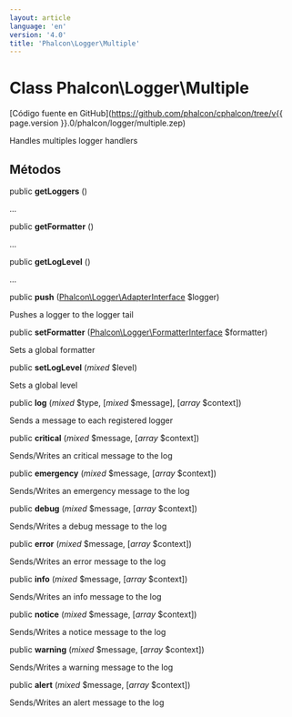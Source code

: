 ```yaml
---
layout: article
language: 'en'
version: '4.0'
title: 'Phalcon\Logger\Multiple'
---
```

# Class **Phalcon\Logger\Multiple**

[Código fuente en GitHub](https://github.com/phalcon/cphalcon/tree/v{{ page.version }}.0/phalcon/logger/multiple.zep)

Handles multiples logger handlers

## Métodos

public **getLoggers** ()

...

public **getFormatter** ()

...

public **getLogLevel** ()

...

public **push** ([Phalcon\Logger\AdapterInterface](Phalcon_Logger_AdapterInterface) $logger)

Pushes a logger to the logger tail

public **setFormatter** ([Phalcon\Logger\FormatterInterface](Phalcon_Logger_FormatterInterface) $formatter)

Sets a global formatter

public **setLogLevel** (*mixed* $level)

Sets a global level

public **log** (*mixed* $type, [*mixed* $message], [*array* $context])

Sends a message to each registered logger

public **critical** (*mixed* $message, [*array* $context])

Sends/Writes an critical message to the log

public **emergency** (*mixed* $message, [*array* $context])

Sends/Writes an emergency message to the log

public **debug** (*mixed* $message, [*array* $context])

Sends/Writes a debug message to the log

public **error** (*mixed* $message, [*array* $context])

Sends/Writes an error message to the log

public **info** (*mixed* $message, [*array* $context])

Sends/Writes an info message to the log

public **notice** (*mixed* $message, [*array* $context])

Sends/Writes a notice message to the log

public **warning** (*mixed* $message, [*array* $context])

Sends/Writes a warning message to the log

public **alert** (*mixed* $message, [*array* $context])

Sends/Writes an alert message to the log